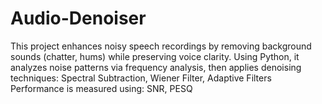 # Audio-Denoiser
This project enhances noisy speech recordings by removing background sounds (chatter, hums) while preserving voice clarity. Using Python, it analyzes noise patterns via frequency analysis, then applies denoising techniques:  Spectral Subtraction, Wiener Filter,  Adaptive Filters Performance is measured using:  SNR, PESQ 
